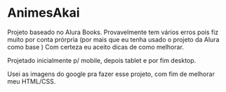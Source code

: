 # AnimesAkai
Projeto baseado no Alura Books. 
Provavelmente tem vários erros pois fiz muito por conta prórpria (por mais que eu tenha usado o projeto da Alura como base )
Com certeza eu aceito dicas de como melhorar.

Projetado inicialmente p/ mobile, depois tablet e por fim desktop.


Usei as imagens do google pra fazer esse projeto, com fim de melhorar meu HTML/CSS.
